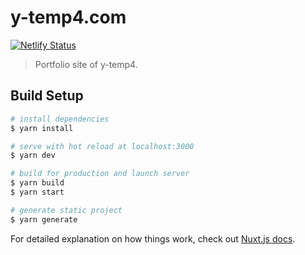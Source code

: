 # y-temp4.com

[![Netlify Status](https://api.netlify.com/api/v1/badges/be7df1bf-16b1-49a4-945a-445d1a648258/deploy-status)](https://app.netlify.com/sites/y-temp4/deploys)

> Portfolio site of y-temp4.

## Build Setup

```bash
# install dependencies
$ yarn install

# serve with hot reload at localhost:3000
$ yarn dev

# build for production and launch server
$ yarn build
$ yarn start

# generate static project
$ yarn generate
```

For detailed explanation on how things work, check out [Nuxt.js docs](https://nuxtjs.org).
